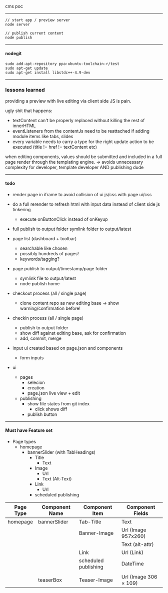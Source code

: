 cms poc
***
    // start app / preview server
    node server
    
    // publish current content
    node publish
***
#### nodegit
    sudo add-apt-repository ppa:ubuntu-toolchain-r/test
    sudo apt-get update
    sudo apt-get install libstdc++-4.9-dev

***
### lessons learned
providing a preview with live editing via client side JS is pain.

ugly shit that happens:
- textContent can't be properly replaced without killing the rest of innerHTML
- eventListeners from the contentJs need to be reattached if adding module items like tabs, slides
- every variable needs to carry a type for the right update action to be executed (title != href != textContent etc)

when editing components, values should be submitted and included in a full page render
through the templating engine.  -> avoids unnecessary complexity for developer, template developer AND publishing dude

***
#### todo
- render page in iframe to avoid collision of ui js/css with page ui/css
- do a full rerender to refresh html with input data instead of client side js tinkering
  - execute onButtonClick instead of onKeyup  

- full publish to output folder
symlink folder to output/latest

- page list (dashboard + toolbar)
  - searchable like chosen
  - possibly hundreds of pages!
  - keywords/tagging?

- page publish to output/timestamp/page folder
  - symlink file to output/latest
  - node publish home

- checkout process (all / single page)
  - clone content repo as new editing base -> show warning/confirmation before!

- checkin process (all / single page)
    - publish to output folder
    - show diff against editing base, ask for confirmation
    - add, commit, merge

- input ui created based on page.json and components
  - form inputs

- ui
  - pages
    - selecion
    - creation
    - page.json live view + edit
  - publishing 
    - show file states from git index
      - click shows diff
    - publish button

***
#### Must have Feature set

- Page types
  - homepage
    - bannerSlider (with TabHeadings)
      - Title
        - Text 
      - Image
        - Url
        - Text (Alt-Text)
      - Link
        - Url
      - scheduled publishing 

| Page Type | Component Name | Component Item         | Component Fields      |
|-----------|----------------|------------------------|-----------------------|
| homepage  | bannerSlider   | Tab-Title              | Text                  |
|           |                | Banner-Image           | Url (Image 957x260)   |
|           |                |                        | Text (alt-attr)       |
|           |                | Link                   | Url (Link)            | 
|           |                | scheduled publishing   | DateTime              |
|           |                |                        |                       | 
|           | teaserBox      | Teaser-Image           | Url (Image 306 × 109) |